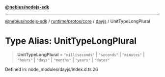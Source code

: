[**@nebius/nodejs-sdk**](../../../../../README.md)

***

[@nebius/nodejs-sdk](../../../../../README.md) / [runtime/protos/core](../../README.md) / [dayjs](../README.md) / UnitTypeLongPlural

# Type Alias: UnitTypeLongPlural

> **UnitTypeLongPlural** = `"milliseconds"` \| `"seconds"` \| `"minutes"` \| `"hours"` \| `"days"` \| `"months"` \| `"years"` \| `"dates"`

Defined in: node\_modules/dayjs/index.d.ts:26

